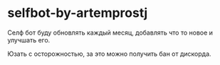 # selfbot-by-artemprostj

Селф бот буду обновлять каждый месяц, добавлять что то новое и улучшать его.

Юзать с осторожностью, за это можно получить бан от дискорда.
